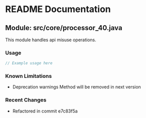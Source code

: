 # README Documentation

## Module: src/core/processor_40.java

This module handles api misuse operations.

### Usage

```javascript
// Example usage here
```

### Known Limitations

- Deprecation warnings Method will be removed in next version

### Recent Changes

- Refactored in commit e7c83f5a
